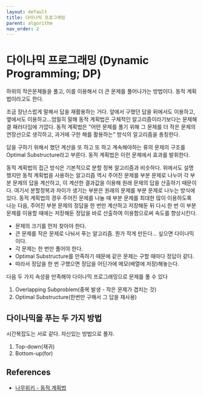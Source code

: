 ```yaml
---
layout: default
title: 다이나믹 프로그래밍
parent: algorithm
nav_order: 2
---
```


# 다이나믹 프로그래밍 (Dynamic Programming; DP)

하위의 작은문제들을 풀고, 이를 이용해서 더 큰 문제를 풀어나가는 방법이다. 동적 계획법이라고도 한다.

조금 장난스럽게 말해서 답을 재활용하는 거다. 앞에서 구했던 답을 뒤에서도 이용하고, 옆에서도 이용하고...엄밀히 말해 동적 계획법은 구체적인 알고리즘이라기보다는 문제해결 패러다임에 가깝다. 동적 계획법은 "어떤 문제를 풀기 위해 그 문제를 더 작은 문제의 연장선으로 생각하고, 과거에 구한 해를 활용하는" 방식의 알고리즘을 총칭한다.

답을 구하기 위해서 했던 계산을 또 하고 또 하고 계속해야하는 류의 문제의 구조를 Optimal Substructure라고 부른다. 동적 계획법은 이런 문제에서 효과를 발휘한다.

동적 계획법의 접근 방식은 기본적으로 분할 정복 알고리즘과 비슷하다. 위에서도 설명했지만 동적 계획법을 사용하는 알고리즘 역시 주어진 문제를 부분 문제로 나누어 각 부분 문제의 답을 계산하고, 이 계산한 결과값을 이용해 원래 문제의 답을 산출하기 때문이다. 여기서 분할정복과 차이가 생기는 부분은 원래의 문제를 부분 문제로 나누는 방식에 있다. 동적 계획법의 경우 주어진 문제를 나눌 때 부분 문제를 최대한 많이 이용하도록 나눈 다음, 주어진 부분 문제의 정답을 한 번만 계산하고 저장해둔 뒤 다시 한 번 이 부분 문제를 이용할 때에는 저장해둔 정답을 바로 산출하여 이용함으로써 속도를 향상시킨다.

* 문제의 크기를 먼저 찾아야 한다.
* 큰 문제를 작은 문제로 나눠서 푸는 알고리즘. 뭔가 작게 만든다... 싶으면 다이나믹이다.
* 각 문제는 한 번만 풀어야 한다.
* Optimal Substructure를 만족하기 때문에 같은 문제는 구할 때마다 정답이 같다.
* 따라서 정답을 한 번 구했으면 정답을 어딘가에 메모(배열에 저장)해놓는다.

다음 두 가지 속성을 만족해야 다이나믹 프로그래밍으로 문제를 풀 수 있다

1. Overlapping Subproblem(중복 발생 - 작은 문제가 겹치는 것)
2. Optimal Substructure(한번만 구해서 그 답을 재사용)

## 다이나믹을 푸는 두 가지 방법

시간복잡도는 서로 같다. 자신있는 방법으로 풀자.

1. Top-down(재귀)
2. Bottom-up(for)

## References

* [나무위키 - 동적 계획법](https://namu.wiki/w/%EB%8F%99%EC%A0%81%20%EA%B3%84%ED%9A%8D%EB%B2%95)
